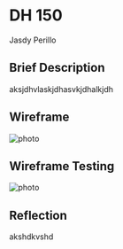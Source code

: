 # DH 150

Jasdy Perillo

## Brief Description

aksjdhvlaskjdhasvkjdhalkjdh

## Wireframe

![photo]()


## Wireframe Testing
![photo]()


## Reflection 

akshdkvshd

